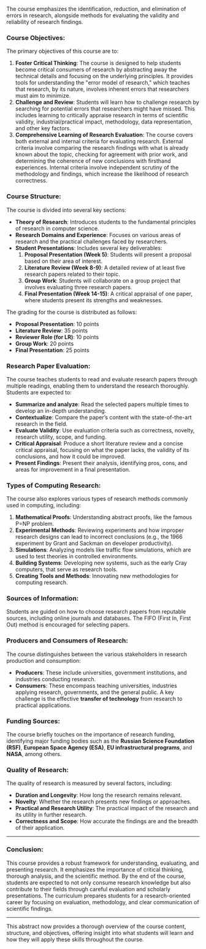 The course emphasizes the identification, reduction, and elimination of errors in research, alongside methods for evaluating the validity and reliability of research findings.
### Course Objectives:
The primary objectives of this course are to:
1. **Foster Critical Thinking**: The course is designed to help students become critical consumers of research by abstracting away the technical details and focusing on the underlying principles. It provides tools for understanding the "error model of research," which teaches that research, by its nature, involves inherent errors that researchers must aim to minimize.
2. **Challenge and Review**: Students will learn how to challenge research by searching for potential errors that researchers might have missed. This includes learning to critically appraise research in terms of scientific validity, industrial/practical impact, methodology, data representation, and other key factors.
3. **Comprehensive Learning of Research Evaluation**: The course covers both external and internal criteria for evaluating research. External criteria involve comparing the research findings with what is already known about the topic, checking for agreement with prior work, and determining the coherence of new conclusions with firsthand experiences. Internal criteria involve independent scrutiny of the methodology and findings, which increase the likelihood of research correctness.

### Course Structure:
The course is divided into several key sections:
- **Theory of Research**: Introduces students to the fundamental principles of research in computer science.
- **Research Domains and Experience**: Focuses on various areas of research and the practical challenges faced by researchers.
- **Student Presentations**: Includes several key deliverables:
  1. **Proposal Presentation (Week 5)**: Students will present a proposal based on their area of interest.
  2. **Literature Review (Week 8-9)**: A detailed review of at least five research papers related to their topic.
  3. **Group Work**: Students will collaborate on a group project that involves evaluating three research papers.
  4. **Final Presentation (Week 14-15)**: A critical appraisal of one paper, where students present its strengths and weaknesses.

The grading for the course is distributed as follows:
- **Proposal Presentation**: 10 points
- **Literature Review**: 35 points
- **Reviewer Role (for LR)**: 10 points
- **Group Work**: 20 points
- **Final Presentation**: 25 points

### Research Paper Evaluation:
The course teaches students to read and evaluate research papers through multiple readings, enabling them to understand the research thoroughly. Students are expected to:
- **Summarize and analyze**: Read the selected papers multiple times to develop an in-depth understanding.
- **Contextualize**: Compare the paper’s content with the state-of-the-art research in the field.
- **Evaluate Validity**: Use evaluation criteria such as correctness, novelty, research utility, scope, and funding.
- **Critical Appraisal**: Produce a short literature review and a concise critical appraisal, focusing on what the paper lacks, the validity of its conclusions, and how it could be improved.
- **Present Findings**: Present their analysis, identifying pros, cons, and areas for improvement in a final presentation.

### Types of Computing Research:
The course also explores various types of research methods commonly used in computing, including:
1. **Mathematical Proofs**: Understanding abstract proofs, like the famous P=NP problem.
2. **Experimental Methods**: Reviewing experiments and how improper research designs can lead to incorrect conclusions (e.g., the 1966 experiment by Grant and Sackman on developer productivity).
3. **Simulations**: Analyzing models like traffic flow simulations, which are used to test theories in controlled environments.
4. **Building Systems**: Developing new systems, such as the early Cray computers, that serve as research tools.
5. **Creating Tools and Methods**: Innovating new methodologies for computing research.

### Sources of Information:
Students are guided on how to choose research papers from reputable sources, including online journals and databases. The FIFO (First In, First Out) method is encouraged for selecting papers.

### Producers and Consumers of Research:
The course distinguishes between the various stakeholders in research production and consumption:
- **Producers**: These include universities, government institutions, and industries conducting research.
- **Consumers**: These encompass teaching universities, industries applying research, governments, and the general public. A key challenge is the effective **transfer of technology** from research to practical applications.

### Funding Sources:
The course briefly touches on the importance of research funding, identifying major funding bodies such as the **Russian Science Foundation (RSF)**, **European Space Agency (ESA)**, **EU infrastructural programs**, and **NASA**, among others.

### Quality of Research:
The quality of research is measured by several factors, including:
- **Duration and Longevity**: How long the research remains relevant.
- **Novelty**: Whether the research presents new findings or approaches.
- **Practical and Research Utility**: The practical impact of the research and its utility in further research.
- **Correctness and Scope**: How accurate the findings are and the breadth of their application.

---

### Conclusion:
This course provides a robust framework for understanding, evaluating, and presenting research. It emphasizes the importance of critical thinking, thorough analysis, and the scientific method. By the end of the course, students are expected to not only consume research knowledge but also contribute to their fields through careful evaluation and scholarly presentations. The curriculum prepares students for a research-oriented career by focusing on evaluation, methodology, and clear communication of scientific findings.

---

This abstract now provides a thorough overview of the course content, structure, and objectives, offering insight into what students will learn and how they will apply these skills throughout the course.